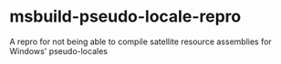 # msbuild-pseudo-locale-repro
A repro for not being able to compile satellite resource assemblies for Windows' pseudo-locales
